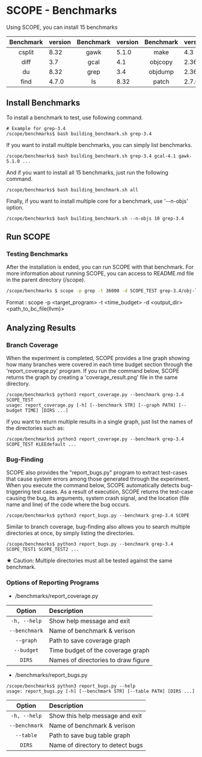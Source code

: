 # SCOPE - Benchmarks

Using SCOPE, you can install 15 benchmarks

| Benchmark | version | Benchmark | version | Benchmark | version | Benchmark | version |
|:------:|:------------|:------:|:------------|:------:|:------------|:------:|:------------|
| csplit    | 8.32  | gawk      | 5.1.0  | make      | 4.3   | ptx     | 8.32   |
| diff      | 3.7   | gcal      | 4.1    | objcopy   | 2.36  | sqlite  | 3.33.0 |
| du        | 8.32  | grep      | 3.4    | objdump   | 2.36  | xorriso | 1.5.2  |
| find      | 4.7.0 | ls        | 8.32   | patch     | 2.7.6 |
 

## Install Benchmarks
To install a benchmark to test, use following command.
```
# Example for grep-3.4
/scope/benchmarks$ bash building_benchmark.sh grep-3.4
```

If you want to install multiple benchmarks, you can simply list benchmarks.
```
/scope/benchmarks$ bash building_benchmark.sh grep-3.4 gcal-4.1 gawk-5.1.0 ...
```

And if you want to install all 15 benchmarks, just run the following command.
```
/scope/benchmarks$ bash building_benchmark.sh all
```

Finally, if you want to install multiple core for a benchmark, use '--n-objs' option.
```
/scope/benchmarks$ bash building_benchmark.sh --n-objs 10 grep-3.4
```

## Run SCOPE
### Testing Benchmarks
After the installation is ended, you can run SCOPE with that benchmark. For more information about running SCOPE, you can access to README.md file in the parent directory (/scope).

```bash
/scope/benchmarks $ scope -p grep -t 36000 -d SCOPE_TEST grep-3.4/obj-llvm/src/grep.bc grep-3.4/obj-gcov/src/grep
```
Format : scope -p <target_program> -t <time_budget> -d <output_dir> <path_to_bc_file(llvm)>


## Analyzing Results
### Branch Coverage
When the experiment is completed, SCOPE provides a line graph showing how many branches were covered in each time budget section through the 'report_coverage.py' program. If you run the command below, SCOPE returns the graph by creating a 'coverage_result.png' file in the same directory.
```
/scope/benchmarks$ python3 report_coverage.py --benchmark grep-3.4 SCOPE_TEST
usage: report_coverage.py [-h] [--benchmark STR] [--graph PATH] [--budget TIME] [DIRS ...]
```

If you want to return multiple results in a single graph, just list the names of the directories such as:
```
/scope/benchmarks$ python3 report_coverage.py --benchmark grep-3.4 SCOPE_TEST KLEEdefault ...
```

### Bug-Finding
SCOPE also provides the "report_bugs.py" program to extract test-cases that cause system errors among those generated through the experiment. When you execute the command below, SCOPE automatically detects bug-triggering test cases. As a result of execution, SCOPE returns the test-case causing the bug, its arguments, system crash signal, and the location (file name and line) of the code where the bug occurs.
```
/scope/benchmarks$ python3 report_bugs.py --benchmark grep-3.4 SCOPE
```

Similar to branch coverage, bug-finding also allows you to search multiple directories at once, by simply listing the directories.

```
/scope/benchmarks$ python3 report_bugs.py --benchmark grep-3.4 SCOPE_TEST1 SCOPE_TEST2 ...
```

★ Caution: Multiple directories must all be tested against the same benchmark.


### Options of Reporting Programs
+ /benchmarks/report_coverage.py

| Option | Description |
|:------:|:------------|
| `-h, --help`  | Show help message and exit |
| `--benchmark` | Name of benchmark & verison |
| `--graph`     | Path to save coverage graph |
| `--budget`    | Time budget of the coverage graph |
| `DIRS`        | Names of directories to draw figure |

+ /benchmarks/report_bugs.py
```
/scope/benchmarks$ python3 report_bugs.py --help
usage: report_bugs.py [-h] [--benchmark STR] [--table PATH] [DIRS ...]
```
| Option | Description |
|:------:|:------------|
| `-h, --help`  | Show this help message and exit |
| `--benchmark` | Name of benchmark & verison |
| `--table`     | Path to save bug table graph |
| `DIRS`        | Name of directory to detect bugs |
